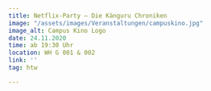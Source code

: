 ```yaml
---
title: Netflix-Party – Die Känguru Chroniken
image: "/assets/images/Veranstaltungen/campuskino.jpg"
image_alt: Campus Kino Logo
date: 24.11.2020
time: ab 19:30 Uhr
location: WH G 001 & 002
link: ''
tag: htw

---
```

